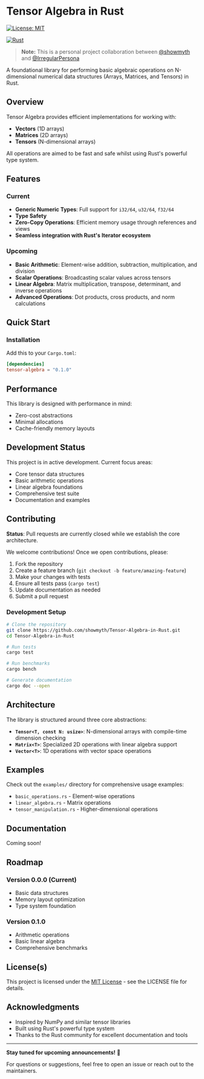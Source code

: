 # Tensor Algebra in Rust

[![License: MIT](https://img.shields.io/badge/License-MIT-yellow.svg)](https://opensource.org/licenses/MIT)

[![Rust](https://img.shields.io/badge/rust-%23000000.svg?style=flat&logo=rust&logoColor=white)](https://www.rust-lang.org/)

> **Note:** This is a personal project collaboration between [@showmyth](https://github.com/showmyth) and [@IrregularPersona](https://github.com/IrregularPersona)

A foundational library for performing basic algebraic operations on N-dimensional numerical data structures (Arrays, Matrices, and Tensors) in Rust.

## Overview

Tensor Algebra provides efficient implementations for working with:
- **Vectors** (1D arrays)
- **Matrices** (2D arrays) 
- **Tensors** (N-dimensional arrays)

All operations are aimed to be fast and safe whilst using Rust's powerful type system.

## Features

### Current
- **Generic Numeric Types**: Full support for `i32/64`, `u32/64`, `f32/64`
- **Type Safety**
- **Zero-Copy Operations**: Efficient memory usage through references and views
- **Seamless integration with Rust's Iterator ecosystem**

### Upcoming
- **Basic Arithmetic**: Element-wise addition, subtraction, multiplication, and division
- **Scalar Operations**: Broadcasting scalar values across tensors
- **Linear Algebra**: Matrix multiplication, transpose, determinant, and inverse operations
- **Advanced Operations**: Dot products, cross products, and norm calculations

##  Quick Start

### Installation

Add this to your `Cargo.toml`:

```toml
[dependencies]
tensor-algebra = "0.1.0"
```

##  Performance

This library is designed with performance in mind:
- Zero-cost abstractions
- Minimal allocations
- Cache-friendly memory layouts

## Development Status

This project is in active development. Current focus areas:

- Core tensor data structures
- Basic arithmetic operations
- Linear algebra foundations
- Comprehensive test suite
- Documentation and examples

## Contributing

**Status**: Pull requests are currently closed while we establish the core architecture.

We welcome contributions! Once we open contributions, please:

1. Fork the repository
2. Create a feature branch (`git checkout -b feature/amazing-feature`)
3. Make your changes with tests
4. Ensure all tests pass (`cargo test`)
5. Update documentation as needed
6. Submit a pull request

### Development Setup

```bash
# Clone the repository
git clone https://github.com/showmyth/Tensor-Algebra-in-Rust.git
cd Tensor-Algebra-in-Rust

# Run tests
cargo test

# Run benchmarks
cargo bench

# Generate documentation
cargo doc --open
```

## Architecture

The library is structured around three core abstractions:

- **`Tensor<T, const N: usize>`**: N-dimensional arrays with compile-time dimension checking
- **`Matrix<T>`**: Specialized 2D operations with linear algebra support
- **`Vector<T>`**: 1D operations with vector space operations

## Examples

Check out the `examples/` directory for comprehensive usage examples:

- `basic_operations.rs` - Element-wise operations
- `linear_algebra.rs` - Matrix operations  
- `tensor_manipulation.rs` - Higher-dimensional operations


## Documentation

Coming soon!

## Roadmap

### Version 0.0.0 (Current)
- Basic data structures
- Memory layout optimization
- Type system foundation

### Version 0.1.0
- Arithmetic operations
- Basic linear algebra
- Comprehensive benchmarks


## License(s)

This project is licensed under the [MIT License](LICENSE) - see the LICENSE file for details.

## Acknowledgments

- Inspired by NumPy and similar tensor libraries
- Built using Rust's powerful type system
- Thanks to the Rust community for excellent documentation and tools

---

**Stay tuned for upcoming announcements!** 👀

For questions or suggestions, feel free to open an issue or reach out to the maintainers.
